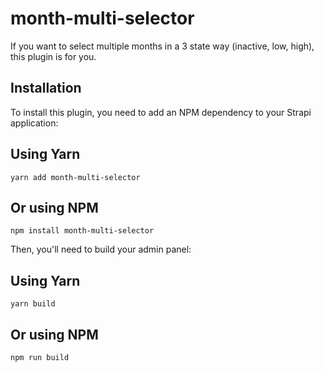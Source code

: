# month-multi-selector
If you want to select multiple months in a 3 state way (inactive, low, high), this plugin is for you.

## Installation
To install this plugin, you need to add an NPM dependency to your Strapi application:

## Using Yarn
```yarn add month-multi-selector```

## Or using NPM
```npm install month-multi-selector```

Then, you'll need to build your admin panel:

## Using Yarn
```yarn build```

## Or using NPM
```npm run build```